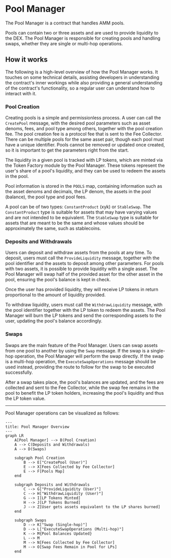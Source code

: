# Pool Manager

The Pool Manager is a contract that handles AMM pools.

Pools can contain two or three assets and are used to provide liquidity to the DEX. The Pool Manager is responsible for
creating pools and handling swaps, whether they are single or multi-hop operations.

## How it works

The following is a high-level overview of how the Pool Manager works. It touches on some technical details, assisting
developers in understanding the contract's inner workings while also providing a general understanding of the contract's
functionality, so a regular user can understand how to interact with it.

### Pool Creation

Creating pools is a simple and permissionless process. A user can call the `CreatePool` message, with the desired pool
parameters such as asset denoms, fees, and pool type among others, together with the pool creation fee. The pool creation
fee is a protocol fee that is sent to the Fee Collector. There can be multiple pools
for the same asset pair, though each pool must have a unique identifier. Pools cannot be removed or updated once
created, so it is important to get the parameters right from the start.

The liquidity in a given pool is tracked with LP tokens, which are minted via the Token Factory module by the Pool Manager.
These tokens represent the user's share of a pool's liquidity, and they can be used to redeem the assets in the pool.

Pool information is stored in the `POOLS` map, containing information such as the asset denoms and decimals, the LP denom,
the assets in the pool (balance), the pool type and pool fees.

A pool can be of two types: `ConstantProduct` (xyk) or `StableSwap`. The `ConstantProduct` type is suitable for assets that
may have varying values and are not intended to be equivalent. The `StableSwap` type is suitable for assets that are
meant to be the same and whose values should be approximately the same, such as stablecoins.

### Deposits and Withdrawals

Users can deposit and withdraw assets from the pools at any time. To deposit, users must call the `ProvideLiquidity`
message, together with the pool identifier and the assets to deposit among other parameters. For pools with two assets,
it is possible to provide liquidity with a single asset. The Pool Manager will swap half of the provided asset for the
other asset in the pool, ensuring the pool's balance is kept in check.

Once the user has provided liquidity, they will receive LP tokens in return proportional to the amount of liquidity
provided.

To withdraw liquidity, users must call the `WithdrawLiquidity` message, with the pool identifier together with the LP
token to redeem the assets. The Pool Manager will burn the LP tokens and send the corresponding assets to the user,
updating the pool's balance accordingly.

### Swaps

Swaps are the main feature of the Pool Manager. Users can swap assets from one pool to another by using the `Swap` message.
If the swap is a single-hop operation, the Pool Manager will perform the swap directly. If the swap is a multi-hop operation,
the `ExecuteSwapOperations` message should be used instead, providing the route to follow for the swap to be executed
successfully.

After a swap takes place, the pool's balances are updated, and the fees are collected and sent to the Fee Collector, while
the swap fee remains in the pool to benefit the LP token holders, increasing the pool's liquidity and thus the LP token value.

---

Pool Manager operations can be visualized as follows:

```mermaid
---
title: Pool Manager Overview
---
graph LR
    A[Pool Manager] --> B(Pool Creation)
    A --> C(Deposits and Withdrawals)
    A --> D(Swaps)

    subgraph Pool Creation
        B --> E["CreatePool (User)"]
        E --> X[Fees Collected by Fee Collector]
        E --> F[Pools Map]
    end

    subgraph Deposits and Withdrawals
        C --> G["ProvideLiquidity (User)"]
        C --> H["WithdrawLiquidity (User)"]
        G --> I[LP Tokens Minted]
        H --> J[LP Tokens Burned]
        J --> Z[User gets assets equivalent to the LP shares burned]
    end

    subgraph Swaps
        D --> K["Swap (Single-hop)"]
        D --> L["ExecuteSwapOperations (Multi-hop)"]
        K --> M{Pool Balances Updated}
        L --> M
        M --> N[Fees Collected by Fee Collector]
        M --> O[Swap Fees Remain in Pool for LPs]
    end
```
